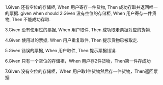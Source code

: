 1.Given 还有空位的存储柜, When 用户寄存一件货物, Then 成功存取并返回唯一的票据.
given when should
2.Given 没有空位的存储柜, When 用户寄存一件货物, Then 不能成功存取.



3.Given 没有使用过的票据, When 用户取件, Then 成功取走票据对应的货物.

4.Given 使用过的票据, When 用户重复取件, Then 提示货物已被取走.

5.Given 错误的票据, When 用户取件, Then 提示票据错误.

6.Given 只有一个空位的存储柜，When 用户存2件货物，Then第一件存成功

7.Given 没有空位的存储柜，When 用户取1件货物然后存一件货物，Then返回票据
